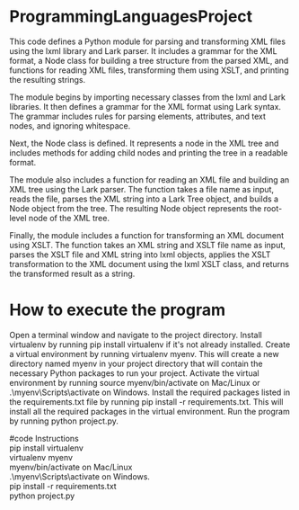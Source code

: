 # ProgrammingLanguagesProject
This code defines a Python module for parsing and transforming XML files using the lxml library and Lark parser. It includes a grammar for the XML format, a Node class for building a tree structure from the parsed XML, and functions for reading XML files, transforming them using XSLT, and printing the resulting strings.

The module begins by importing necessary classes from the lxml and Lark libraries. It then defines a grammar for the XML format using Lark syntax. The grammar includes rules for parsing elements, attributes, and text nodes, and ignoring whitespace.

Next, the Node class is defined. It represents a node in the XML tree and includes methods for adding child nodes and printing the tree in a readable format.

The module also includes a function for reading an XML file and building an XML tree using the Lark parser. The function takes a file name as input, reads the file, parses the XML string into a Lark Tree object, and builds a Node object from the tree. The resulting Node object represents the root-level node of the XML tree.

Finally, the module includes a function for transforming an XML document using XSLT. The function takes an XML string and XSLT file name as input, parses the XSLT file and XML string into lxml objects, applies the XSLT transformation to the XML document using the lxml XSLT class, and returns the transformed result as a string.

# How to execute the program
Open a terminal window and navigate to the project directory.
Install virtualenv by running pip install virtualenv if it's not already installed.
Create a virtual environment by running virtualenv myenv. This will create a new directory named myenv in your project directory that will contain the necessary Python packages to run your project.
Activate the virtual environment by running source myenv/bin/activate on Mac/Linux or .\myenv\Scripts\activate on Windows.
Install the required packages listed in the requirements.txt file by running pip install -r requirements.txt. This will install all the required packages in the virtual environment.
Run the program by running python project.py.

#code Instructions <br />
pip install virtualenv <br />
virtualenv myenv <br />
myenv/bin/activate on Mac/Linux <br />
.\myenv\Scripts\activate on Windows. <br />
pip install -r requirements.txt <br />
python project.py <br />
